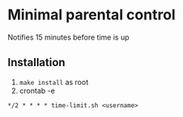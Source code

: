 # Minimal parental control
Notifies 15 minutes before time is up

## Installation

1. `make install` as root
2. crontab -e 
```
*/2 * * * * time-limit.sh <username>
```
